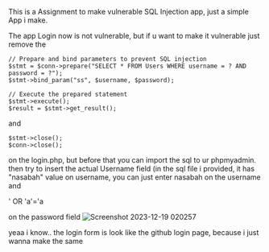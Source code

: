 This is a Assignment to make vulnerable SQL Injection app, just a simple App i make.

The app Login now is not vulnerable, but if u want to make it vulnerable just remove the


    // Prepare and bind parameters to prevent SQL injection
    $stmt = $conn->prepare("SELECT * FROM Users WHERE username = ? AND password = ?");
    $stmt->bind_param("ss", $username, $password);

    // Execute the prepared statement
    $stmt->execute();
    $result = $stmt->get_result();
 

and

    $stmt->close();
    $conn->close();

on the login.php, but before that you can import the sql to ur phpmyadmin.
then try to insert the actual Username field (in the sql file i provided, it has "nasabah" value on username, you
can just enter nasabah on the username and 

' OR 'a'='a 

on the password field
![Screenshot 2023-12-19 020257](https://github.com/YouKeyys/SQL-APP/assets/121857349/000ea690-155c-4ed4-94cd-cb4634665cd6)

yeaa i know.. the login form is look like the github login page, because i just wanna make the same
